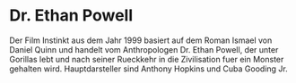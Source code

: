 # Dr. Ethan Powell
Der Film Instinkt aus dem Jahr 1999 basiert auf dem Roman Ismael von Daniel Quinn und handelt vom Anthropologen Dr. Ethan Powell, der unter Gorillas lebt und nach seiner Rueckkehr in die Zivilisation fuer ein Monster gehalten wird. Hauptdarsteller sind Anthony Hopkins und Cuba Gooding Jr.